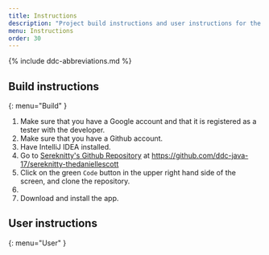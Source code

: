 ```yaml
---
title: Instructions
description: "Project build instructions and user instructions for the app."
menu: Instructions
order: 30
---
```


{% include ddc-abbreviations.md %}

## Build instructions
{: menu="Build" }

1. Make sure that you have a Google account and that it is registered as a tester with the developer.
2. Make sure that you have a Github account.
3. Have IntelliJ IDEA installed.
3. Go to [Sereknitty's Github Repository](https://github.com/ddc-java-17/sereknitty-thedaniellescott) at https://github.com/ddc-java-17/sereknitty-thedaniellescott
4. Click on the green `Code` button in the upper right hand side of the screen, and clone the repository.
5. 
2. Download and install the app.


## User instructions
{: menu="User" }
